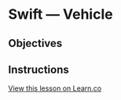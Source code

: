 # Swift — Vehicle

## Objectives

## Instructions
<a href='https://learn.co/lessons/swift-vehicle' data-visibility='hidden'>View this lesson on Learn.co</a>
